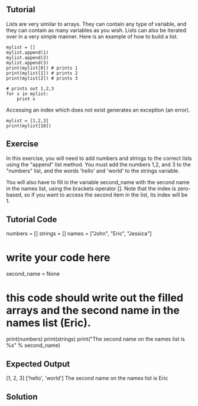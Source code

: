 Tutorial
--------

Lists are very similar to arrays. They can contain any type of variable, and they can contain as many variables as you wish. Lists can also be iterated over in a very simple manner. Here is an example of how to build a list.

    mylist = []
    mylist.append(1)
    mylist.append(2)
    mylist.append(3)
    print(mylist[0]) # prints 1
    print(mylist[1]) # prints 2
    print(mylist[2]) # prints 3

    # prints out 1,2,3
    for x in mylist:
        print x

Accessing an index which does not exist generates an exception (an error).

    mylist = [1,2,3]
    print(mylist[10])

Exercise
--------

In this exercise, you will need to add numbers and strings to the correct lists using the "append" list method. You must add the numbers 1,2, and 3 to the "numbers" list, and the words 'hello' and 'world' to the strings variable. 

You will also have to fill in the variable second_name with the second name in the names list, using the brackets operator []. Note that the index is zero-based, so if you want to access the second item in the list, its index will be 1.

Tutorial Code
-------------
numbers = []
strings = []
names = ["John", "Eric", "Jessica"]

# write your code here
second_name = None


# this code should write out the filled arrays and the second name in the names list (Eric).
print(numbers)
print(strings)
print("The second name on the names list is %s" % second_name)

Expected Output
---------------
[1, 2, 3]
['hello', 'world']
The second name on the names list is Eric

Solution
--------